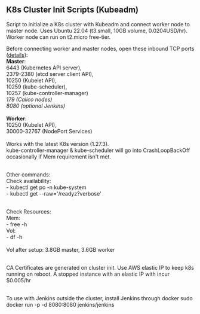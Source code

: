 ## K8s Cluster Init Scripts (Kubeadm)

<!-- Script to initialize a K8s cluster with Kubeadm and connect worker node to master node. Uses Ubuntu 22.04 (t3.micro, 8GB volume, 0.0104USD/hr). Worker node can run on t2.micro free-tier. -->
Script to initialize a K8s cluster with Kubeadm and connect worker node to master node. Uses Ubuntu 22.04 (t3.small, 10GB volume, 0.0204USD/hr). Worker node can run on t2.micro free-tier.
<br />

Before connecting worker and master nodes, open these inbound TCP ports ([details](https://kubernetes.io/docs/reference/networking/ports-and-protocols/)):
<br />**Master**: 
<br />6443 (Kubernetes API server), 
<br />2379-2380 (etcd server client API), 
<br />10250 (Kubelet API), 
<br />10259 (kube-scheduler), 
<br />10257 (kube-controller-manager)
<br />*179 (Calico nodes)*
<br />*8080 (optional Jenkins)*
<br />
<br />**Worker**: 
<br />10250 (Kubelet API),
<br />30000-32767	(NodePort Services)
<br />
<br /> Works with the latest K8s version (1.27.3). 
<br />kube-controller-manager & kube-scheduler will go into CrashLoopBackOff occasionally if Mem requirement isn't met.

<br />Other commands:
<br />Check availability:
<br />- kubectl get po -n kube-system
<br />- kubectl get --raw='/readyz?verbose'

<br />Check Resources:
<br />Mem:
<br />- free -h
<br />Vol:
<br />- df -h
<br />
<br />Vol after setup: 3.8GB master, 3.6GB worker

<br />CA Certificates are generated on cluster init. Use AWS elastic IP to keep k8s running on reboot. A stopped instance with an elastic IP with incur $0.005/hr

<br/>To use with Jenkins outside the cluster, install Jenkins through docker 
sudo docker run -p -d 8080:8080 jenkins/jenkins